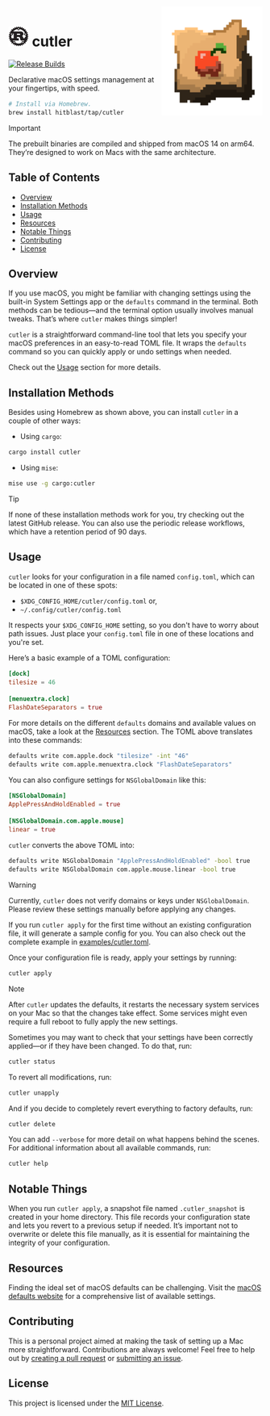 <img src="assets/logo.png" width="200px" align="right">

# <img src="https://raw.githubusercontent.com/github/explore/80688e429a7d4ef2fca1e82350fe8e3517d3494d/topics/rust/rust.png" width="40px"> cutler

[![Release Builds](https://github.com/hitblast/cutler/actions/workflows/release.yml/badge.svg)](https://github.com/hitblast/cutler/actions/workflows/release.yml)

Declarative macOS settings management at your fingertips, with speed. <br>

```bash
# Install via Homebrew.
brew install hitblast/tap/cutler
```

> [!IMPORTANT]
> The prebuilt binaries are compiled and shipped from macOS 14 on arm64.
> They’re designed to work on Macs with the same architecture.

## Table of Contents

- [Overview](#overview)
- [Installation Methods](#installation-methods)
- [Usage](#usage)
- [Resources](#resources)
- [Notable Things](#notable-things)
- [Contributing](#contributing)
- [License](#license)

## Overview

If you use macOS, you might be familiar with changing settings using the
built-in System Settings app or the `defaults` command in the terminal. Both
methods can be tedious—and the terminal option usually involves manual tweaks.
That’s where `cutler` makes things simpler!

`cutler` is a straightforward command-line tool that lets you specify your macOS
preferences in an easy-to-read TOML file. It wraps the `defaults` command so you
can quickly apply or undo settings when needed.

Check out the [Usage](#usage) section for more details.

## Installation Methods

Besides using Homebrew as shown above, you can install `cutler` in a couple of other ways:

- Using `cargo`:

```bash
cargo install cutler
```

- Using `mise`:

```bash
mise use -g cargo:cutler
```

> [!TIP]
> If none of these installation methods work for you, try checking out the latest GitHub release.
> You can also use the periodic release workflows, which have a retention period of 90 days.

## Usage

`cutler` looks for your configuration in a file named `config.toml`, which can be located in one of these spots:

- `$XDG_CONFIG_HOME/cutler/config.toml` or,
- `~/.config/cutler/config.toml`

It respects your `$XDG_CONFIG_HOME` setting, so you don't have to worry about
path issues. Just place your `config.toml` file in one of these locations and
you're set.

Here’s a basic example of a TOML configuration:

```toml
[dock]
tilesize = 46

[menuextra.clock]
FlashDateSeparators = true
```

For more details on the different `defaults` domains and available values on
macOS, take a look at the [Resources](#resources) section. The TOML above
translates into these commands:

```bash
defaults write com.apple.dock "tilesize" -int "46"
defaults write com.apple.menuextra.clock "FlashDateSeparators"
```

You can also configure settings for `NSGlobalDomain` like this:

```toml
[NSGlobalDomain]
ApplePressAndHoldEnabled = true

[NSGlobalDomain.com.apple.mouse]
linear = true
```

`cutler` converts the above TOML into:

```bash
defaults write NSGlobalDomain "ApplePressAndHoldEnabled" -bool true
defaults write NSGlobalDomain com.apple.mouse.linear -bool true
```

> [!WARNING]
> Currently, `cutler` does not verify domains or keys under `NSGlobalDomain`. Please review these settings manually before applying any changes.

If you run `cutler apply` for the first time without an existing configuration
file, it will generate a sample config for you. You can also check out the
complete example in
[examples/cutler.toml](https://github.com/hitblast/cutler/blob/main/examples/cutler.toml).

Once your configuration file is ready, apply your settings by running:

```bash
cutler apply
```

> [!NOTE]
> After `cutler` updates the defaults, it restarts the necessary system services on your Mac so that the changes take effect. Some services might even require a full reboot to fully apply the new settings.

Sometimes you may want to check that your settings have been correctly
applied—or if they have been changed. To do that, run:

```bash
cutler status
```

To revert all modifications, run:

```bash
cutler unapply
```

And if you decide to completely revert everything to factory defaults, run:

```bash
cutler delete
```

You can add `--verbose` for more detail on what happens behind the scenes. For
additional information about all available commands, run:

```bash
cutler help
```

## Notable Things

When you run `cutler apply`, a snapshot file named `.cutler_snapshot` is created
in your home directory. This file records your configuration state and lets you
revert to a previous setup if needed. It’s important not to overwrite or delete
this file manually, as it is essential for maintaining the integrity of your
configuration.

## Resources

Finding the ideal set of macOS defaults can be challenging. Visit the [macOS
defaults website](https://macos-defaults.com/) for a comprehensive list of
available settings.

## Contributing

This is a personal project aimed at making the task of setting up a Mac more
straightforward. Contributions are always welcome! Feel free to help out by
[creating a pull request]() or [submitting an issue]().

## License

This project is licensed under the [MIT License](https://github.com/hitblast/cutler/blob/main/LICENSE).
